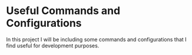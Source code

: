 # Useful Commands and Configurations

In this project I will be including some commands and configurations that I find useful for development purposes.
